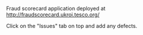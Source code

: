 Fraud scorecard application deployed at http://fraudscorecard.ukroi.tesco.org/

Click on the "Issues" tab on top and add any defects.